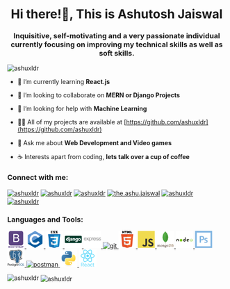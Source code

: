 <h1 align="center">Hi there!👋, This is Ashutosh Jaiswal</h1>
<h3 align="center">Inquisitive, self-motivating and a very passionate individual currently focusing on improving my technical skills as well as soft skills.</h3>

<p align="left"> <img src="https://komarev.com/ghpvc/?username=ashuxldr&label=Profile%20views&color=0e75b6&style=flat" alt="ashuxldr" /> </p>

- 🌱 I’m currently learning **React.js**

- 👯 I’m looking to collaborate on **MERN or Django Projects**

- 🤝 I’m looking for help with **Machine Learning**

- 👨‍💻 All of my projects are available at [https://github.com/ashuxldr](https://github.com/ashuxldr)

- 💬 Ask me about **Web Development and Video games**

- ☕ Interests apart from coding, **lets talk over a cup of coffee**

<h3 align="left">Connect with me:</h3>
<p align="left">
<a href="https://twitter.com/ashuxldr" target="blank"><img align="center" src="https://raw.githubusercontent.com/rahuldkjain/github-profile-readme-generator/master/src/images/icons/Social/twitter.svg" alt="ashuxldr" height="30" width="40" /></a>
<a href="https://linkedin.com/in/ashuxldr" target="blank"><img align="center" src="https://raw.githubusercontent.com/rahuldkjain/github-profile-readme-generator/master/src/images/icons/Social/linked-in-alt.svg" alt="ashuxldr" height="30" width="40" /></a>
<a href="https://fb.com/ashuxldr" target="blank"><img align="center" src="https://raw.githubusercontent.com/rahuldkjain/github-profile-readme-generator/master/src/images/icons/Social/facebook.svg" alt="ashuxldr" height="30" width="40" /></a>
<a href="https://instagram.com/the.ashu.jaiswal" target="blank"><img align="center" src="https://raw.githubusercontent.com/rahuldkjain/github-profile-readme-generator/master/src/images/icons/Social/instagram.svg" alt="the.ashu.jaiswal" height="30" width="40" /></a>
<a href="https://www.codechef.com/users/ashuxldr" target="blank"><img align="center" src="https://cdn.jsdelivr.net/npm/simple-icons@3.1.0/icons/codechef.svg" alt="ashuxldr" height="30" width="40" /></a>
<a href="https://www.hackerrank.com/ashuxldr" target="blank"><img align="center" src="https://raw.githubusercontent.com/rahuldkjain/github-profile-readme-generator/master/src/images/icons/Social/hackerrank.svg" alt="ashuxldr" height="30" width="40" /></a>
</p>

<h3 align="left">Languages and Tools:</h3>
<p align="left"> <a href="https://getbootstrap.com" target="_blank"> <img src="https://raw.githubusercontent.com/devicons/devicon/master/icons/bootstrap/bootstrap-plain-wordmark.svg" alt="bootstrap" width="40" height="40"/> </a> <a href="https://www.cprogramming.com/" target="_blank"> <img src="https://raw.githubusercontent.com/devicons/devicon/master/icons/c/c-original.svg" alt="c" width="40" height="40"/> </a> <a href="https://www.w3schools.com/css/" target="_blank"> <img src="https://raw.githubusercontent.com/devicons/devicon/master/icons/css3/css3-original-wordmark.svg" alt="css3" width="40" height="40"/> </a> <a href="https://www.djangoproject.com/" target="_blank"> <img src="https://raw.githubusercontent.com/devicons/devicon/master/icons/django/django-original.svg" alt="django" width="40" height="40"/> </a> <a href="https://expressjs.com" target="_blank"> <img src="https://raw.githubusercontent.com/devicons/devicon/master/icons/express/express-original-wordmark.svg" alt="express" width="40" height="40"/> </a> <a href="https://git-scm.com/" target="_blank"> <img src="https://www.vectorlogo.zone/logos/git-scm/git-scm-icon.svg" alt="git" width="40" height="40"/> </a> <a href="https://www.w3.org/html/" target="_blank"> <img src="https://raw.githubusercontent.com/devicons/devicon/master/icons/html5/html5-original-wordmark.svg" alt="html5" width="40" height="40"/> </a> <a href="https://developer.mozilla.org/en-US/docs/Web/JavaScript" target="_blank"> <img src="https://raw.githubusercontent.com/devicons/devicon/master/icons/javascript/javascript-original.svg" alt="javascript" width="40" height="40"/> </a> <a href="https://www.mongodb.com/" target="_blank"> <img src="https://raw.githubusercontent.com/devicons/devicon/master/icons/mongodb/mongodb-original-wordmark.svg" alt="mongodb" width="40" height="40"/> </a> <a href="https://nodejs.org" target="_blank"> <img src="https://raw.githubusercontent.com/devicons/devicon/master/icons/nodejs/nodejs-original-wordmark.svg" alt="nodejs" width="40" height="40"/> </a> <a href="https://www.photoshop.com/en" target="_blank"> <img src="https://raw.githubusercontent.com/devicons/devicon/master/icons/photoshop/photoshop-line.svg" alt="photoshop" width="40" height="40"/> </a> <a href="https://www.postgresql.org" target="_blank"> <img src="https://raw.githubusercontent.com/devicons/devicon/master/icons/postgresql/postgresql-original-wordmark.svg" alt="postgresql" width="40" height="40"/> </a> <a href="https://postman.com" target="_blank"> <img src="https://www.vectorlogo.zone/logos/getpostman/getpostman-icon.svg" alt="postman" width="40" height="40"/> </a> <a href="https://www.python.org" target="_blank"> <img src="https://raw.githubusercontent.com/devicons/devicon/master/icons/python/python-original.svg" alt="python" width="40" height="40"/> </a> <a href="https://reactjs.org/" target="_blank"> <img src="https://raw.githubusercontent.com/devicons/devicon/master/icons/react/react-original-wordmark.svg" alt="react" width="40" height="40"/> </a> </p>

<p><img align="left" src="https://github-readme-stats.vercel.app/api/top-langs?username=ashuxldr&show_icons=true&locale=en&layout=compact" alt="ashuxldr" /></p>

<p>&nbsp;<img align="center" src="https://github-readme-stats.vercel.app/api?username=ashuxldr&show_icons=true&locale=en" alt="ashuxldr" /></p>

